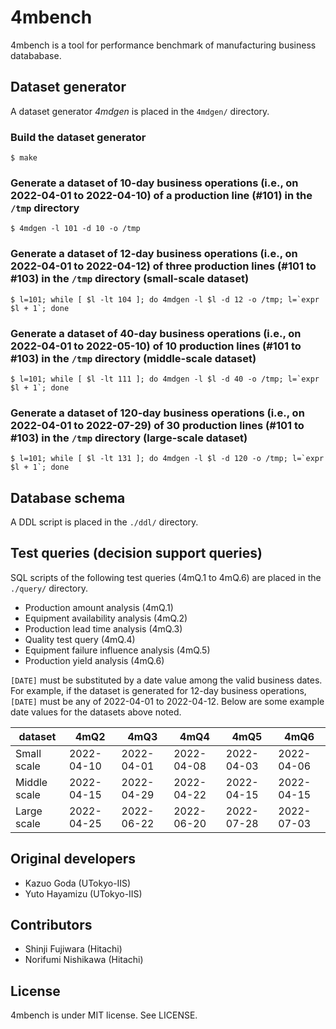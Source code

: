 # 4mbench

4mbench is a tool for performance benchmark of manufacturing business datababase.

## Dataset generator

A dataset generator *4mdgen* is placed in the `4mdgen/` directory.

### Build the dataset generator

	$ make

### Generate a dataset of 10-day business operations (i.e., on 2022-04-01 to 2022-04-10) of a production line (#101) in the `/tmp` directory

	$ 4mdgen -l 101 -d 10 -o /tmp

### Generate a dataset of 12-day business operations (i.e., on 2022-04-01 to 2022-04-12) of three production lines (#101 to #103) in the `/tmp` directory (small-scale dataset)

	$ l=101; while [ $l -lt 104 ]; do 4mdgen -l $l -d 12 -o /tmp; l=`expr $l + 1`; done

### Generate a dataset of 40-day business operations (i.e., on 2022-04-01 to 2022-05-10) of 10 production lines (#101 to #103) in the `/tmp` directory (middle-scale dataset)

	$ l=101; while [ $l -lt 111 ]; do 4mdgen -l $l -d 40 -o /tmp; l=`expr $l + 1`; done

### Generate a dataset of 120-day business operations (i.e., on 2022-04-01 to 2022-07-29) of 30 production lines (#101 to #103) in the `/tmp` directory (large-scale dataset)

	$ l=101; while [ $l -lt 131 ]; do 4mdgen -l $l -d 120 -o /tmp; l=`expr $l + 1`; done

## Database schema

A DDL script is placed in the `./ddl/` directory.

## Test queries (decision support queries)

SQL scripts of the following test queries (4mQ.1 to 4mQ.6) are placed in the `./query/` directory.

- Production amount analysis (4mQ.1)
- Equipment availability analysis (4mQ.2)
- Production lead time analysis (4mQ.3)
- Quality test query (4mQ.4)
- Equipment failure influence analysis (4mQ.5)
- Production yield analysis (4mQ.6)

`[DATE]` must be substituted by a date value among the valid business dates. For example, if the dataset is generated for 12-day business operations, `[DATE]` must be any of 2022-04-01 to 2022-04-12. Below are some example date values for the datasets above noted.

| dataset | 4mQ2 | 4mQ3 | 4mQ4 | 4mQ5 | 4mQ6 |
| --- | --- | --- | --- | --- | --- | 
| Small scale | 2022-04-10 | 2022-04-01 | 2022-04-08 | 2022-04-03 | 2022-04-06 |
| Middle scale | 2022-04-15 | 2022-04-29 | 2022-04-22 | 2022-04-15 | 2022-04-15 |
| Large scale | 2022-04-25 | 2022-06-22 | 2022-06-20 | 2022-07-28 | 2022-07-03 |

## Original developers

- Kazuo Goda (UTokyo-IIS)
- Yuto Hayamizu (UTokyo-IIS)

## Contributors

- Shinji Fujiwara (Hitachi)
- Norifumi Nishikawa (Hitachi)

## License

4mbench is under MIT license. See LICENSE.
